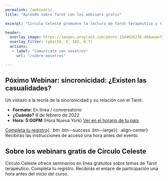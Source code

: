 ```yaml
---
permalink: /webinars/
title: "Aprénde sobre Tarot con los webinars gratis"

excerpt: "Circulo Celeste promueve la lectura de Tarot terapéutico y rituales para organizar y desarrollar tus ideas. Ofrecemos cursos, talleres y seminarios."

header:
  overlay_image: https://images.unsplash.com/photo-1544026230-488aeae72c0d?ixlib=rb-1.2.1&ixid=MnwxMjA3fDB8MHxwaG90by1wYWdlfHx8fGVufDB8fHx8&auto=format&fit=crop&w=800&q=80
  overlay_filter: rgba(19, 0, 103, 0.7)
  actions:
   - label: "Comunícate con nosotros"
     url: "/sobre-nosotros"

---
```

## Póximo Webinar: sincronicidad: ¿Existen las casualidades?

Un vistazo a la teoría de la sincronicidad y su relación con el Tarot.

- **Formato:** En línea / conversatorio
- **¿Cuándo?** 8 de febrero de 2022
- **Hora: 5:00PM** (Hora Nueva York) [Ver en el horario de tu país](https://www.timeanddate.com/worldclock/meetingdetails.html?year=2022&month=2&day=7&hour=22&min=0&sec=0&p1=107&p2=141&p3=51&p4=41&p5=155&p6=2416)

[Completa tu registro](https://forms.office.com/r/XjteYRTLa2){: .btn .btn--success .btn--large}{: .align-center}
Recibirás las instrucciones de acceso una hora antes del evento.

## Sobre los webinars gratis de Círculo Celeste

Círculo Celeste ofrece seminarios en línea gratuitos sobre temas de Tarot terapéutico. Completa tu regístro. Recibirás el enlace de participación una hora antes del inicio del curso.
